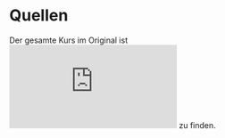 # Quellen

Der gesamte Kurs im Original ist ![hier](https://lx3.mint-kolleg.kit.edu/onlinekursphysik/html/1.3.1/modstart.html) zu finden.
